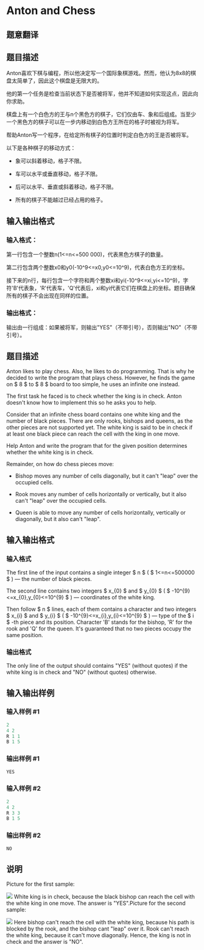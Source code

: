 # Anton and Chess

## 题意翻译

## **题目描述**

Anton喜欢下棋与编程，所以他决定写一个国际象棋游戏。然而，他认为8x8的棋盘太简单了，因此这个棋盘是无限大的。

他的第一个任务是检查当前状态下是否被将军，他并不知道如何实现这点，因此向你求助。

棋盘上有一个白色方的王与n个黑色方的棋子，它们仅由车、象和后组成。当至少一个黑色方的棋子可以在一步内移动到白色方王所在的格子时被视为将军。

帮助Anton写一个程序，在给定所有棋子的位置时判定白色方的王是否被将军。

以下是各种棋子的移动方式：

- 象可以斜着移动，格子不限。

- 车可以水平或垂直移动，格子不限。

- 后可以水平、垂直或斜着移动，格子不限。

- 所有的棋子不能越过已经占用的格子。

## **输入输出格式**

### 输入格式：

第一行包含一个整数n(1<=n<=500 000)，代表黑色方棋子的数量。

第二行包含两个整数x0和y0(-10^9<=x0,y0<=10^9)，代表白色方王的坐标。

接下来的n行，每行包含一个字符和两个整数xi和yi(-10^9<=xi,yi<=10^9)，字符'B'代表象，'R'代表车，'Q'代表后，xi和yi代表它们在棋盘上的坐标。题目确保所有的棋子不会出现在同样的位置。

### 输出格式：

输出由一行组成：如果被将军，则输出"YES"（不带引号），否则输出"NO"（不带引号）。

## 题目描述

Anton likes to play chess. Also, he likes to do programming. That is why he decided to write the program that plays chess. However, he finds the game on $ 8 $ to $ 8 $ board to too simple, he uses an infinite one instead.

The first task he faced is to check whether the king is in check. Anton doesn't know how to implement this so he asks you to help.

Consider that an infinite chess board contains one white king and the number of black pieces. There are only rooks, bishops and queens, as the other pieces are not supported yet. The white king is said to be in check if at least one black piece can reach the cell with the king in one move.

Help Anton and write the program that for the given position determines whether the white king is in check.

Remainder, on how do chess pieces move:

- Bishop moves any number of cells diagonally, but it can't "leap" over the occupied cells.

- Rook moves any number of cells horizontally or vertically, but it also can't "leap" over the occupied cells.

- Queen is able to move any number of cells horizontally, vertically or diagonally, but it also can't "leap".

## 输入输出格式

### 输入格式

The first line of the input contains a single integer $ n $ ( $ 1<=n<=500000 $ ) — the number of black pieces.

The second line contains two integers $ x_{0} $ and $ y_{0} $ ( $ -10^{9}<=x_{0},y_{0}<=10^{9} $ ) — coordinates of the white king.

Then follow $ n $ lines, each of them contains a character and two integers $ x_{i} $ and $ y_{i} $ ( $ -10^{9}<=x_{i},y_{i}<=10^{9} $ ) — type of the $ i $ -th piece and its position. Character 'B' stands for the bishop, 'R' for the rook and 'Q' for the queen. It's guaranteed that no two pieces occupy the same position.

### 输出格式

The only line of the output should contains "YES" (without quotes) if the white king is in check and "NO" (without quotes) otherwise.

## 输入输出样例

### 输入样例 #1

```cpp
2
4 2
R 1 1
B 1 5

```
### 输出样例 #1

```cpp
YES

```
### 输入样例 #2

```cpp
2
4 2
R 3 3
B 1 5

```
### 输出样例 #2

```cpp
NO

```
## 说明

Picture for the first sample:

![](https://cdn.luogu.com.cn/upload/vjudge_pic/CF734D/3408090bb38d14bd7245478ef4aa728172888335.png) White king is in check, because the black bishop can reach the cell with the white king in one move. The answer is "YES".Picture for the second sample:

![](https://cdn.luogu.com.cn/upload/vjudge_pic/CF734D/86e2eb5f33f5f5d3c8862bec94e786d4b0082afe.png) Here bishop can't reach the cell with the white king, because his path is blocked by the rook, and the bishop cant "leap" over it. Rook can't reach the white king, because it can't move diagonally. Hence, the king is not in check and the answer is "NO".

